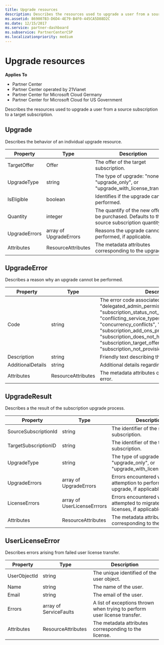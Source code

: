 ```yaml
---
title: Upgrade resources
description: Describes the resources used to upgrade a user from a source subscription to a target subscription.
ms.assetid: 869007B3-D6D4-4E79-B4F0-445CA5D88D2C
ms.date: 12/15/2017
ms.service: partner-dashboard
ms.subservice: PartnerCenterCSP
ms.localizationpriority: medium
---
```


# Upgrade resources


**Applies To**

- Partner Center
- Partner Center operated by 21Vianet
- Partner Center for Microsoft Cloud Germany
- Partner Center for Microsoft Cloud for US Government

Describes the resources used to upgrade a user from a source
subscription to a target subscription.

## <span id="Upgrade"/><span id="upgrade"/><span id="UPGRADE"/>Upgrade


Describes the behavior of an individual upgrade resource.

| Property      | Type                   | Description                                                                                  |
|---------------|------------------------|----------------------------------------------------------------------------------------------|
| TargetOffer   | Offer                  | The offer of the target subscription.                                                        |
| UpgradeType   | string                 | The type of upgrade: "none", "upgrade\_only", or "upgrade\_with\_license\_transfer".         |
| IsEligible    | boolean                | Identifies if the upgrade can be performed.                                                  |
| Quantity      | integer                | The quantify of the new offer to be purchased. Defaults to the source subscription quantity. |
| UpgradeErrors | array of UpgradeErrors | Reasons the upgrade cannot be performed, if applicable.                                      |
| Attributes    | ResourceAttributes     | The metadata attributes corresponding to the upgrade.                                        |

 

## <span id="UpgradeError"/><span id="upgradeerror"/><span id="UPGRADEERROR"/>UpgradeError


Describes a reason why an upgrade cannot be performed.

| Property          | Type               | Description                                                                                                                                                                                                                                                                                                                                                                                     |
|-------------------|--------------------|-------------------------------------------------------------------------------------------------------------------------------------------------------------------------------------------------------------------------------------------------------------------------------------------------------------------------------------------------------------------------------------------------|
| Code              | string             | The error code associated with the issue: "other", "delegated\_admin\_permissions\_disabled", "subscription\_status\_not\_active", "conflicting\_service\_types", "concurrency\_conflicts", "user\_context\_required", "subscription\_add\_ons\_present", "subscription\_does\_not\_have\_any\_upgrade\_paths", "subscription\_target\_offer\_not\_found", or "subscription\_not\_provisioned". |
| Description       | string             | Friendly text describing the error.                                                                                                                                                                                                                                                                                                                                                             |
| AdditionalDetails | string             | Additional details regarding the error.                                                                                                                                                                                                                                                                                                                                                         |
| Attributes        | ResourceAttributes | The metadata attributes corresponding to the error.                                                                                                                                                                                                                                                                                                                                             |

 

## <span id="UpgradeResult"/><span id="upgraderesult"/><span id="UPGRADERESULT"/>UpgradeResult


Describes a the result of the subscription upgrade process.

| Property             | Type                        | Description                                                                          |
|----------------------|-----------------------------|--------------------------------------------------------------------------------------|
| SourceSubscriptionId | string                      | The identifier of the source subscription.                                           |
| TargetSubscriptionID | string                      | The identifier of the target subscription.                                           |
| UpgradeType          | string                      | The type of upgrade: "none", "upgrade\_only", or "upgrade\_with\_license\_transfer". |
| UpgradeErrors        | array of UpgradeErrors      | Errors encountered while attemption to perform the upgrade, if applicable.           |
| LicenseErrors        | array of UserLicenseErrrors | Errors encountered while attempted to migrate user licenses, if applicable.          |
| Attributes           | ResourceAttributes          | The metadata attributes corresponding to the license.                                |

 

## <span id="UserLicenseError"/><span id="userlicenseerror"/><span id="USERLICENSEERROR"/>UserLicenseError


Describes errors arising from failed user license transfer.

| Property     | Type                   | Description                                                               |
|--------------|------------------------|---------------------------------------------------------------------------|
| UserObjectId | string                 | The unique identified of the user object.                                 |
| Name         | string                 | The name of the user.                                                     |
| Email        | string                 | The email of the user.                                                    |
| Errors       | array of ServiceFaults | A list of exceptions thrown when trying to perform user license transfer. |
| Attributes   | ResourceAttributes     | The metadata attributes corresponding to the license.                     |

 

 

 




